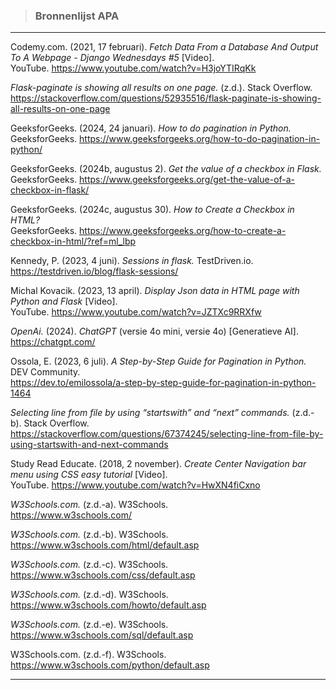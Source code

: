 > ### Bronnenlijst APA

---

Codemy.com. (2021, 17 februari). *Fetch Data From a Database And Output To A Webpage - Django Wednesdays #5* [Video].   
YouTube. https://www.youtube.com/watch?v=H3joYTIRqKk

*Flask-paginate is showing all results on one page.* (z.d.). Stack Overflow.  
https://stackoverflow.com/questions/52935516/flask-paginate-is-showing-all-results-on-one-page

GeeksforGeeks. (2024, 24 januari). *How to do pagination in Python.*  
GeeksforGeeks. https://www.geeksforgeeks.org/how-to-do-pagination-in-python/

GeeksforGeeks. (2024b, augustus 2). *Get the value of a checkbox in Flask.*  
GeeksforGeeks. https://www.geeksforgeeks.org/get-the-value-of-a-checkbox-in-flask/

GeeksforGeeks. (2024c, augustus 30). *How to Create a Checkbox in HTML?*   
GeeksforGeeks. https://www.geeksforgeeks.org/how-to-create-a-checkbox-in-html/?ref=ml_lbp

Kennedy, P. (2023, 4 juni). *Sessions in flask.* TestDriven.io.    
https://testdriven.io/blog/flask-sessions/

Michal Kovacik. (2023, 13 april). *Display Json data in HTML page with Python and Flask* [Video].  
YouTube. https://www.youtube.com/watch?v=JZTXc9RRXfw

*OpenAi.* (2024). *ChatGPT* (versie 4o mini, versie 4o) [Generatieve AI].  
https://chatgpt.com/

Ossola, E. (2023, 6 juli). *A Step-by-Step Guide for Pagination in Python.* DEV Community.    
https://dev.to/emilossola/a-step-by-step-guide-for-pagination-in-python-1464

*Selecting line from file by using “startswith” and “next” commands.* (z.d.-b). Stack Overflow.    
https://stackoverflow.com/questions/67374245/selecting-line-from-file-by-using-startswith-and-next-commands

Study Read Educate. (2018, 2 november). *Create Center Navigation bar menu using CSS easy tutorial* [Video].   
YouTube. https://www.youtube.com/watch?v=HwXN4fiCxno

*W3Schools.com.* (z.d.-a). W3Schools.   
https://www.w3schools.com/

*W3Schools.com.* (z.d.-b). W3Schools.  
https://www.w3schools.com/html/default.asp

*W3Schools.com.* (z.d.-c). W3Schools.  
https://www.w3schools.com/css/default.asp

*W3Schools.com.* (z.d.-d). W3Schools.  
https://www.w3schools.com/howto/default.asp

*W3Schools.com.* (z.d.-e). W3Schools.   
https://www.w3schools.com/sql/default.asp

W3Schools.com. (z.d.-f). W3Schools.  
https://www.w3schools.com/python/default.asp


---

